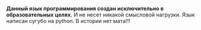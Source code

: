 <b>Данный язык программирования создан исключительно в образовательных целях.</b>
И не несет никакой смысловой нагрузки. Язык написан сугубо на python.
В истории нет мата!!!